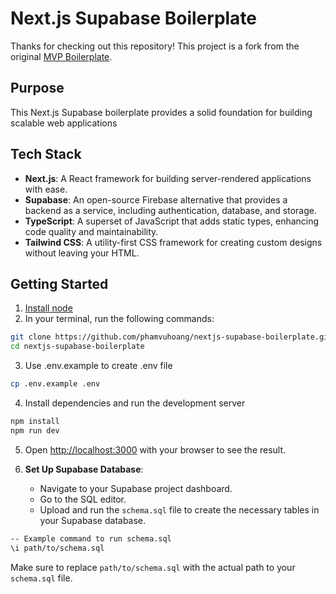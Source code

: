 # Next.js Supabase Boilerplate

Thanks for checking out this repository! This project is a fork from the original [MVP Boilerplate](https://github.com/devtodollars/mvp-boilerplate).

## Purpose

This Next.js Supabase boilerplate provides a solid foundation for building scalable web applications

## Tech Stack

- **Next.js**: A React framework for building server-rendered applications with ease.
- **Supabase**: An open-source Firebase alternative that provides a backend as a service, including authentication, database, and storage.
- **TypeScript**: A superset of JavaScript that adds static types, enhancing code quality and maintainability.
- **Tailwind CSS**: A utility-first CSS framework for creating custom designs without leaving your HTML.

## Getting Started

1. [Install node](https://nodejs.org/en/download)
2. In your terminal, run the following commands:

```bash
git clone https://github.com/phamvuhoang/nextjs-supabase-boilerplate.git
cd nextjs-supabase-boilerplate
```

3. Use .env.example to create .env file

```bash
cp .env.example .env
```

4. Install dependencies and run the development server

```bash
npm install
npm run dev
```

5. Open [http://localhost:3000](http://localhost:3000) with your browser to see the result.

6. **Set Up Supabase Database**:
   - Navigate to your Supabase project dashboard.
   - Go to the SQL editor.
   - Upload and run the `schema.sql` file to create the necessary tables in your Supabase database.

```bash
-- Example command to run schema.sql
\i path/to/schema.sql
```

Make sure to replace `path/to/schema.sql` with the actual path to your `schema.sql` file.
